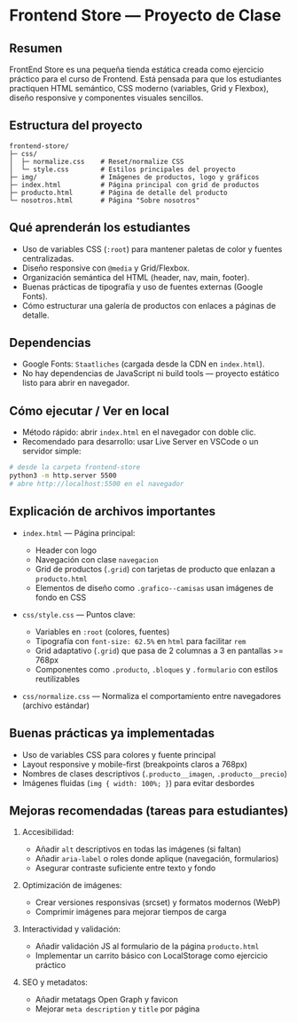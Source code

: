 # Frontend Store — Proyecto de Clase

## Resumen

FrontEnd Store es una pequeña tienda estática creada como ejercicio práctico para el curso de Frontend. Está pensada para que los estudiantes practiquen HTML semántico, CSS moderno (variables, Grid y Flexbox), diseño responsive y componentes visuales sencillos.

## Estructura del proyecto

```
frontend-store/
├─ css/
│  ├─ normalize.css    # Reset/normalize CSS
│  └─ style.css        # Estilos principales del proyecto
├─ img/                # Imágenes de productos, logo y gráficos
├─ index.html          # Página principal con grid de productos
├─ producto.html       # Página de detalle del producto
└─ nosotros.html       # Página "Sobre nosotros"
```

## Qué aprenderán los estudiantes

- Uso de variables CSS (`:root`) para mantener paletas de color y fuentes centralizadas.
- Diseño responsive con `@media` y Grid/Flexbox.
- Organización semántica del HTML (header, nav, main, footer).
- Buenas prácticas de tipografía y uso de fuentes externas (Google Fonts).
- Cómo estructurar una galería de productos con enlaces a páginas de detalle.

## Dependencias

- Google Fonts: `Staatliches` (cargada desde la CDN en `index.html`).
- No hay dependencias de JavaScript ni build tools — proyecto estático listo para abrir en navegador.

## Cómo ejecutar / Ver en local

- Método rápido: abrir `index.html` en el navegador con doble clic.
- Recomendado para desarrollo: usar Live Server en VSCode o un servidor simple:

```bash
# desde la carpeta frontend-store
python3 -m http.server 5500
# abre http://localhost:5500 en el navegador
```

## Explicación de archivos importantes

- `index.html` — Página principal:

  - Header con logo
  - Navegación con clase `navegacion`
  - Grid de productos (`.grid`) con tarjetas de producto que enlazan a `producto.html`
  - Elementos de diseño como `.grafico--camisas` usan imágenes de fondo en CSS

- `css/style.css` — Puntos clave:

  - Variables en `:root` (colores, fuentes)
  - Tipografía con `font-size: 62.5%` en `html` para facilitar `rem`
  - Grid adaptativo (`.grid`) que pasa de 2 columnas a 3 en pantallas >= 768px
  - Componentes como `.producto`, `.bloques` y `.formulario` con estilos reutilizables

- `css/normalize.css` — Normaliza el comportamiento entre navegadores (archivo estándar)

## Buenas prácticas ya implementadas

- Uso de variables CSS para colores y fuente principal
- Layout responsive y mobile-first (breakpoints claros a 768px)
- Nombres de clases descriptivos (`.producto__imagen`, `.producto__precio`)
- Imágenes fluidas (`img { width: 100%; }`) para evitar desbordes

## Mejoras recomendadas (tareas para estudiantes)

1. Accesibilidad:

   - Añadir `alt` descriptivos en todas las imágenes (si faltan)
   - Añadir `aria-label` o roles donde aplique (navegación, formularios)
   - Asegurar contraste suficiente entre texto y fondo

2. Optimización de imágenes:

   - Crear versiones responsivas (srcset) y formatos modernos (WebP)
   - Comprimir imágenes para mejorar tiempos de carga

3. Interactividad y validación:

   - Añadir validación JS al formulario de la página `producto.html`
   - Implementar un carrito básico con LocalStorage como ejercicio práctico

4. SEO y metadatos:

   - Añadir metatags Open Graph y favicon
   - Mejorar `meta description` y `title` por página

